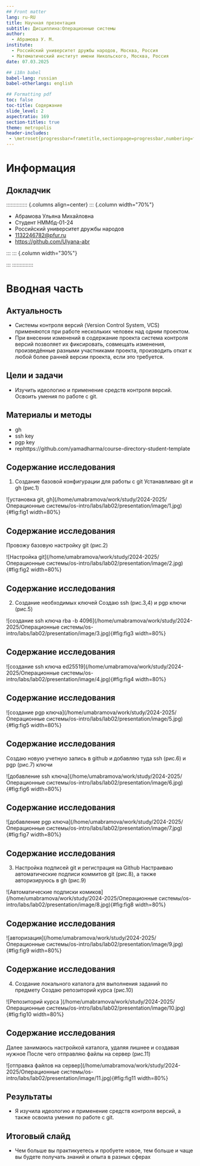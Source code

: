 ```yaml
---
## Front matter
lang: ru-RU
title: Научная презентация
subtitle: Дисциплина:Операционные системы
author:
  - Абрамова У. М.
institute:
  - Российский университет дружбы народов, Москва, Россия
  - Математический институт имени Никольского, Москва, Россия
date: 07.03.2025

## i18n babel
babel-lang: russian
babel-otherlangs: english

## Formatting pdf
toc: false
toc-title: Содержание
slide_level: 2
aspectratio: 169
section-titles: true
theme: metropolis
header-includes:
 - \metroset{progressbar=frametitle,sectionpage=progressbar,numbering=fraction}
---
```


# Информация

## Докладчик

:::::::::::::: {.columns align=center}
::: {.column width="70%"}

  * Абрамова Ульяна Михайловна
  * Студент НММбд-01-24
  * Российский университет дружбы народов
  * [1132246782@pfur.ru](mailto:1132246782@pfur.ru)
  * <https://github.com/Ulyana-abr>

:::
::: {.column width="30%"}


:::
::::::::::::::

# Вводная часть

## Актуальность

- Системы контроля версий (Version Control System, VCS) применяются при работе нескольких человек над одним проектом. 
- При внесении изменений в содержание проекта система контроля версий позволяет их фиксировать, совмещать изменения, произведённые разными участниками проекта, производить откат к любой более ранней версии проекта, если это требуется.

## Цели и задачи

- Изучить идеологию и применение средств контроля версий. Освоить умения по работе с git.

## Материалы и методы

- gh
- ssh key
- pgp key
- rephttps://github.com/yamadharma/course-directory-student-template

## Содержание исследования

1. Создание базовой конфигурации для работы с git
Устанавливаю git и gh (рис.1)

![установка git, gh](/home/umabramova/work/study/2024-2025/Операционные системы/os-intro/labs/lab02/presentation/image/1.jpg){#fig:fig1 width=80%}

## Содержание исследования
Провожу базовую настройку git (рис.2)

![Настройка git](/home/umabramova/work/study/2024-2025/Операционные системы/os-intro/labs/lab02/presentation/image/2.jpg){#fig:fig2 width=80%}

## Содержание исследования
2. Создание необходимых ключей
Создаю ssh (рис.3,4) и pgp ключи (рис.5)

![создание ssh ключа rba -b 4096](/home/umabramova/work/study/2024-2025/Операционные системы/os-intro/labs/lab02/presentation/image/3.jpg){#fig:fig3 width=80%}

## Содержание исследования
![создание ssh ключа ed25519](/home/umabramova/work/study/2024-2025/Операционные системы/os-intro/labs/lab02/presentation/image/4.jpg){#fig:fig4 width=80%}

## Содержание исследования
![создание pgp ключа](/home/umabramova/work/study/2024-2025/Операционные системы/os-intro/labs/lab02/presentation/image/5.jpg){#fig:fig5 width=80%}

## Содержание исследования
Создаю новую учетную запись  в github и добавляю туда ssh (рис.6) и pgp (рис.7) ключи

![добавление ssh ключа](/home/umabramova/work/study/2024-2025/Операционные системы/os-intro/labs/lab02/presentation/image/6.jpg){#fig:fig6 width=80%}

## Содержание исследования
![добавление pgp ключа](/home/umabramova/work/study/2024-2025/Операционные системы/os-intro/labs/lab02/presentation/image/7.jpg){#fig:fig7 width=80%}

## Содержание исследования
3. Настройка подписей git и регистрация на Github
Настраиваю автоматические подписи коммитов git (рис.8), а также авторизируюсь в gh (рис.9) 

![Автоматические подписки комиков](/home/umabramova/work/study/2024-2025/Операционные системы/os-intro/labs/lab02/presentation/image/8.jpg){#fig:fig8 width=80%}

## Содержание исследования
![авторизация](/home/umabramova/work/study/2024-2025/Операционные системы/os-intro/labs/lab02/presentation/image/9.jpg){#fig:fig9 width=80%}

## Содержание исследования
4. Создание локального каталога для выполнения заданий по предмету
Создаю репозиторий курса (рис.10) 

![Репозиторий курса ](/home/umabramova/work/study/2024-2025/Операционные системы/os-intro/labs/lab02/presentation/image/10.jpg){#fig:fig10 width=80%}

## Содержание исследования
Далее занимаюсь настройкой каталога, удаляя лишнее и создавая нужное
После чего отправляю файлы на сервер (рис.11) 

![отправка файлов на сервер](/home/umabramova/work/study/2024-2025/Операционные системы/os-intro/labs/lab02/presentation/image/11.jpg){#fig:fig11 width=80%}


## Результаты

- Я изучила идеологию и применение средств контроля версий, а также освоила умения по работе с git.

## Итоговый слайд

- Чем больше вы практикуетесь и пробуете новое, тем больше и чаще вы будете получать знаний и опыта в разных сферах


